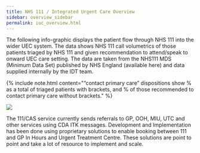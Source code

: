 ```yaml
---
title: NHS 111 / Integrated Urgent Care Overview
sidebar: overview_sidebar
permalink: iuc_overview.html
---
```


The following info-graphic displays the patient flow through NHS 111 into the wider UEC system. The data shows NHS 111 call volumetrics of those patients triaged by NHS 111 and given recommendation to attend/speak to onward UEC care setting. The data are taken from the NHS111 MDS (Minimum Data Set) published by NHS England (available here) and data supplied internally by the IDT team. 

{% include note.html content="“contact primary care” dispositions show % as a total of triaged patients with brackets, and % of those recommended to contact primary care without brackets." %}

<image src="images/overview/iuc_overview.png"/>  
  
The 111/CAS service currently sends referrals to GP, OOH, MIU, UTC and other services using CDA ITK messages.  Development and Implementation has been done using proprietary solutions to enable booking between 111 and GP In Hours and Urgent Treatment Centre.  These solutions are point to point and take a lot of resource to implement and scale.

